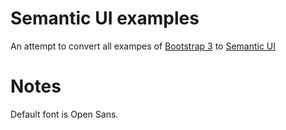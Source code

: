 Semantic UI examples
====================
An attempt to convert all exampes of 
[Bootstrap 3](http://getbootstrap.com/getting-started/#examples) 
to [Semantic UI](http://semantic-ui.com)

Notes
====================
Default font is Open Sans.